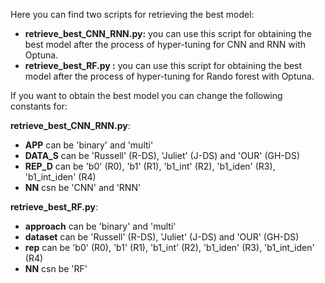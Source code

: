 
Here you can find two scripts for retrieving the best model:
* **retrieve_best_CNN_RNN.py:** you can use this script for obtaining the best model after the process of hyper-tuning  for CNN and RNN with Optuna. 
* **retrieve_best_RF.py :** you can use this script for obtaining the best model after the process of hyper-tuning  for Rando forest with Optuna. 

If you want to obtain the best model you can change the following constants for:

**retrieve_best_CNN_RNN.py**:

* **APP** can be 'binary' and 'multi' 
* **DATA_S** can be 'Russell' (R-DS), 'Juliet' (J-DS) and 'OUR' (GH-DS)
* **REP_D** can be 'b0' (R0), 'b1' (R1), 'b1_int' (R2), 'b1_iden' (R3), 'b1_int_iden' (R4)
* **NN**  csn be 'CNN' and 'RNN'


**retrieve_best_RF.py**:

* **approach** can be 'binary' and 'multi' 
* **dataset** can be 'Russell' (R-DS), 'Juliet' (J-DS) and 'OUR' (GH-DS)
* **rep** can be 'b0' (R0), 'b1' (R1), 'b1_int' (R2), 'b1_iden' (R3), 'b1_int_iden' (R4)
* **NN**  csn be 'RF'

